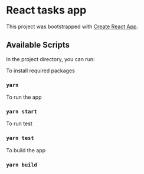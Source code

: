 # React tasks app

This project was bootstrapped with [Create React App](https://github.com/facebook/create-react-app).

## Available Scripts

In the project directory, you can run:

To install required packages
### `yarn`

To run the app
### `yarn start`

To run test
### `yarn test`

To build the app
### `yarn build`
